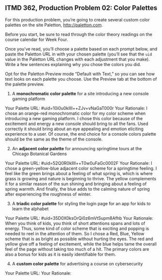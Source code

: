 ## ITMD 362, Production Problem 02: Color Palettes

For this production problem, you’re going to create several custom color palettes on the site
Paletton, http://paletton.com.

Before you start, be sure to read through the color theory readings on the course calendar for Week
Four.

Once you’ve read, you’ll choose a palette based on each prompt below, and paste the Paletton URL in
with your chosen palette (you’ll see that the `uid` value in the Paletton URL changes with each
adjustment that you make). Write a few sentences explaining why you chose the colors you did.

Opt for the Paletton Preview mode “Default with Text,” so you can see how text looks on each palette
you choose. Use the Preview tab at the bottom of the palette preview.

1. A **monochromatic color palette** for a site introducing a new console gaming platform

Your Palette URL: #uid=10i0u0kllll++ZJv+vNaGaT000r
Your Rationale: I chose an orange-red monochromatic color for my color scheme when introducing a new gaming platform.
I chose this color because of the excitement and energy a new console should bring to all the fans.
Used correctly it should bring about an eye appealing and emotion eliciting experience to a user.
Of course, the end choice for a console colors palette should be the same as the theme of the console.

2. An **adjacent color palette** for announcing springtime tours at the Chicago Botanical Gardens

Your Palette URL: #uid=52Q0R0kllll++T0w0uFaGc0002F
Your Rationale: I chose a green-yellow-blue adjacent color scheme for a springtime feeling.
I feel like the green brings about a feeling of what spring is, which is where grass is growing and
nature is beginning to thrive. The yellow complements it for a similar reason of the sun shining and
bringing about a feeling of spring warmth. And finally, the blue adds to the calming nature of spring
after experiencing the roughness of winter.

3. A **triadic color palette** for styling the login page for an app for kids to learn the alphabet

Your Palette URL: #uid=35D0X0ksOrQi0z6mVtSupm8Afhb
Your Rationale: When you think of kids, you think of short attentions spans and lots of energy.
Thus, some kind of color scheme that is exciting and popping is needed to reel in the attention
of them. So I chose a Red, Blue, Yellow scheme that is as bright as possible without hurting the eyes.
The red and yellow give off a feeling of excitement, while the blue helps tame the overall feel
of the page without taking too much of a hit. The primary colors are also a bonus for kids
as it is easily identifiable for them.

4. A **custom color palette** for advertising a course on cybersecurity

Your Palette URL:
Your Rationale:
